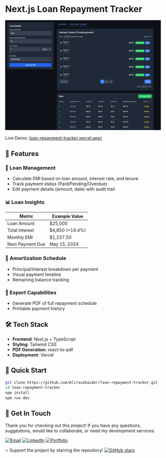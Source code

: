 # Next.js Loan Repayment Tracker

![loan-repayment-calculator](./public/screenshot.png)  

Live Demo: [loan-repayment-tracker.vercel.app/](https://loan-repayment-tracker.vercel.app/)

## 🚀 Features

### 📝 Loan Management
- Calculate EMI based on loan amount, interest rate, and tenure
- Track payment status (Paid/Pending/Overdue)
- Edit payment details (amount, date) with audit trail

### 📊 Loan Insights

| Metric            | Example Value      |
|-------------------|--------------------|
| Loan Amount       | $25,000           |
| Total Interest    | $4,850 (+19.4%)   |
| Monthly EMI       | $1,237.50         |
| Next Payment Due  | May 15, 2024      |

### 📅 Amortization Schedule
- Principal/Interest breakdown per payment
- Visual payment timeline
- Remaining balance tracking

### 📁 Export Capabilities
- Generate PDF of full repayment schedule
- Printable payment history

## 🛠️ Tech Stack
- **Frontend**: Next.js + TypeScript
- **Styling**: Tailwind CSS
- **PDF Generation**: react-to-pdf
- **Deployment**: Vercel

## 🏁 Quick Start

```bash
git clone https://github.com/Alirazahaider/loan-repayment-tracker.git
cd loan-repayment-tracker
npm install
npm run dev
```

## 💌 Get In Touch

Thank you for checking out this project! If you have any questions, suggestions, would like to collaborate, or need my development services:

[![Email](https://img.shields.io/badge/-Email-0e5255?style=for-the-badge&logo=gmail&logoColor=white)](mailto:alicodespace@gmail.com)
[![LinkedIn](https://img.shields.io/badge/-LinkedIn-0e5255?style=for-the-badge&logo=linkedin&logoColor=white)](https://www.linkedin.com/in/alirazaweb)
[![Portfolio](https://img.shields.io/badge/-Portfolio-0e5255?style=for-the-badge&logo=google-chrome&logoColor=white)](https://alicodez.vercel.app/)

⭐ Support the project by starring the repository!
[![GitHub stars](https://img.shields.io/github/stars/Alirazahaider/loan-repayment-calculator?style=social)](https://github.com/Alirazahaider/loan-repayment-calculator)
